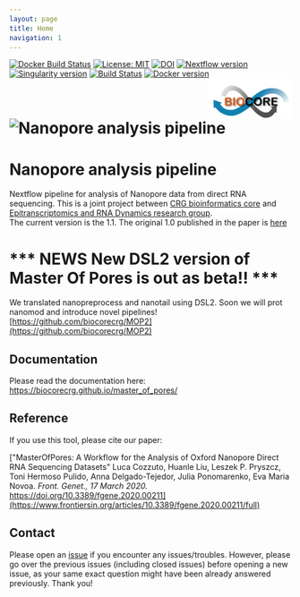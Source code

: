 ```yaml
---
layout: page
title: Home
navigation: 1
---
```


[![Docker Build Status](https://img.shields.io/docker/automated/biocorecrg/nanopore.svg)](https://cloud.docker.com/u/biocorecrg/repository/docker/biocorecrg/nanopore/builds)
[![License: MIT](https://img.shields.io/badge/License-MIT-yellow.svg)](https://opensource.org/licenses/MIT)
[![DOI](https://zenodo.org/badge/DOI/10.5281/zenodo.3518291.svg)](https://doi.org/10.5281/zenodo.3518291)
[![Nextflow version](https://img.shields.io/badge/Nextflow-21.04.1-brightgreen)](https://www.nextflow.io/)
[![Singularity version](https://img.shields.io/badge/Singularity-v3.2.1-green.svg)](https://www.sylabs.io/)
[![Build Status](https://travis-ci.com/biocorecrg/master_of_pores.svg?branch=v1.1)](https://travis-ci.com/biocorecrg/master_of_pores)
[![Docker version](https://img.shields.io/badge/Docker-v19.03-blue)](https://www.docker.com/)
<img align="right" href="https://biocore.crg.eu/" src="https://raw.githubusercontent.com/CRG-CNAG/BioCoreMiscOpen/master/logo/biocore-logo_small.png" />

<br/>

# ![Nanopore analysis pipeline](https://raw.githubusercontent.com/biocorecrg/master_of_pores/master/docs/logo_master.jpg) 

# Nanopore analysis pipeline
Nextflow pipeline for analysis of Nanopore data from direct RNA sequencing. This is a joint project between [CRG bioinformatics core](https://biocore.crg.eu/) and [Epitranscriptomics and RNA Dynamics research group](https://www.crg.eu/en/programmes-groups/novoa-lab).  
The current version is the 1.1. The original 1.0 published in the paper is [here](https://github.com/biocorecrg/master_of_pores/releases/tag/v1.0)

# *** NEWS New DSL2 version of Master Of Pores is out as beta!! ***
We translated nanopreprocess and nanotail using DSL2. Soon we will prot nanomod and introduce novel pipelines!
[https://github.com/biocorecrg/MOP2](https://github.com/biocorecrg/MOP2)



## Documentation
Please read the documentation here: https://biocorecrg.github.io/master_of_pores/



## Reference
If you use this tool, please cite our paper:

["MasterOfPores: A Workflow for the Analysis of Oxford Nanopore Direct RNA Sequencing Datasets"
Luca Cozzuto, Huanle Liu, Leszek P. Pryszcz, Toni Hermoso Pulido, Anna Delgado-Tejedor, Julia Ponomarenko, Eva Maria Novoa.
*Front. Genet., 17 March 2020.* https://doi.org/10.3389/fgene.2020.00211](https://www.frontiersin.org/articles/10.3389/fgene.2020.00211/full)


## Contact

Please open an [issue](https://github.com/biocorecrg/master_of_pores/issues) if you encounter any issues/troubles. 
However, please go over the previous issues (including closed issues) before opening a new issue, as your same exact question might have been already answered previously. Thank you! 

